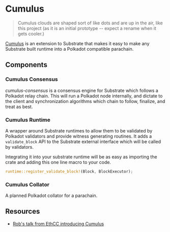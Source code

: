 # Cumulus

> Cumulus clouds are shaped sort of like dots and are up in the air, like this project (as it is an initial prototype -- expect a rename when it gets cooler.)

[Cumulus](https://github.com/paritytech/cumulus) is an extension to Substrate that makes it easy to make any Substrate built runtime into a Polkadot compatible parachain.

## Components

### Cumulus Consensus

*cumulus-consensus* is a consensus engine for Substrate which follows a Polkadot relay chain. This will run a Polkadot node internally, and dictate to the client and synchronization algorithms which chain to follow, finalize, and treat as best.

### Cumulus Runtime

A wrapper around Substrate runtimes to allow them to be validated by Polkadot validators and provide witness generating routines. It adds a `validate_block` API to the Substrate external interface which will be called by validators.

Integrating it into your substrate runtime will be as easy as importing the crate and adding this one line macro to your code.

``` rust
runtime::register_validate_block!(Block, BlockExecutor);
```

### Cumulus Collator

A planned Polkadot collator for a parachain.

## Resources 

- [Rob's talk from EthCC introducing Cumulus](https://www.youtube.com/watch?v=thgtXq5YMOo)
